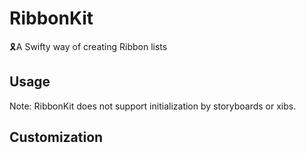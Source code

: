 # RibbonKit

🎗A Swifty way of creating Ribbon lists

## Usage


Note: RibbonKit does not support initialization by storyboards or xibs.

## Customization

